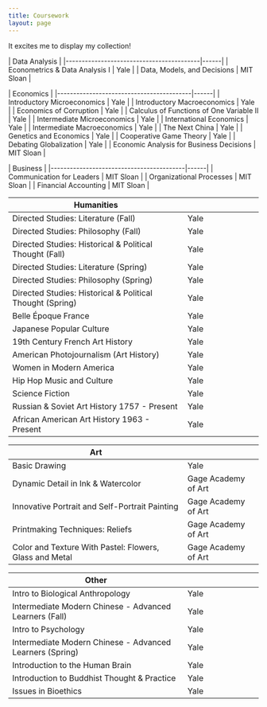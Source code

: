 ```yaml
---
title: Coursework
layout: page
---
```


<style>
table th:first-of-type {
    width: 70%;
}
table th:nth-of-type(2) {
    width: 30%;
}
</style>

It excites me to display my collection!

| Data Analysis                                |
|------------------------------------------|------|
| Econometrics & Data Analysis I           | Yale |
| Data, Models, and Decisions              | MIT Sloan |


| Economics                                |
|------------------------------------------|------|
| Introductory Microeconomics              | Yale |
| Introductory Macroeconomics              | Yale |
| Economics of Corruption                  | Yale |
| Calculus of Functions of One Variable II | Yale |
| Intermediate Microeconomics              | Yale |
| International Economics                  | Yale |
| Intermediate Macroeconomics              | Yale |
| The Next China                           | Yale |
| Genetics and Economics                   | Yale |
| Cooperative Game Theory                  | Yale |
| Debating Globalization                   | Yale |
| Economic Analysis for Business Decisions | MIT Sloan |

| Business                                 |
|------------------------------------------|------|
| Communication for Leaders              | MIT Sloan |
| Organizational Processes               | MIT Sloan |
| Financial Accounting                   | MIT Sloan |

| Humanities                                       |      |
|--------------------------------------------------|------|
| Directed Studies: Literature (Fall)              | Yale |
| Directed Studies: Philosophy (Fall)              | Yale |
| Directed Studies: Historical & Political Thought (Fall) | Yale |
| Directed Studies: Literature (Spring)            | Yale |
| Directed Studies: Philosophy (Spring)            | Yale |
| Directed Studies: Historical & Political Thought (Spring) | Yale |
| Belle Époque France                              | Yale |
| Japanese Popular Culture                         | Yale |
| 19th Century French Art History                  | Yale |
| American Photojournalism (Art History)           | Yale |
| Women in Modern America                          | Yale |
| Hip Hop Music and Culture                        | Yale |
| Science Fiction                                  | Yale |
| Russian & Soviet Art History 1757 - Present      | Yale |
| African American Art History 1963 - Present      | Yale |

| Art                                                     |                     |
|---------------------------------------------------------|---------------------|
| Basic Drawing                                           | Yale                |
| Dynamic Detail in Ink & Watercolor                      | Gage Academy of Art |
| Innovative Portrait and Self-Portrait Painting          | Gage Academy of Art |
| Printmaking Techniques: Reliefs                         | Gage Academy of Art |
| Color and Texture With Pastel: Flowers, Glass and Metal | Gage Academy of Art |

| Other                                           |      |
|-------------------------------------------------|------|
| Intro to Biological Anthropology                | Yale |
| Intermediate Modern Chinese - Advanced Learners  (Fall) | Yale |
| Intro to Psychology                             | Yale |
| Intermediate Modern Chinese - Advanced Learners (Spring) | Yale |
| Introduction to the Human Brain                 | Yale |
| Introduction to Buddhist Thought & Practice     | Yale |
| Issues in Bioethics                             | Yale |
